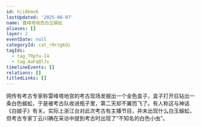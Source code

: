 ```yaml
---
id: hji0kmv6
lastUpdated: '2025-06-07'
name: 雷峰塔地宫白玉蜈蚣
aliases: []
layer: 2
eventDate: null
categoryId: cat_r0rzgkOi
tagIds:
  - tag_TRpfu-I4
  - tag_AaFqQlJs
timelineEvents: []
relations: []
titledLinks: []
---
```

网传有考古专家称雷峰塔地宫的考古现场发掘出一个金色盒子，盒子打开后钻出一条白色蜈蚣，于是被考古队收进瓶子里，第二天却不翼而飞了。有人称这与神话《白娘子》有关。实际上浙江台对此次考古有主播节目，并未出现什么白玉蜈蚣，但考古专家丁云川确在采访中提到考古时出现了“不知名的白色小虫”。
